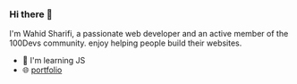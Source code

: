 ### Hi there 👋

I'm Wahid Sharifi, a passionate web developer and an active member of the 100Devs community. enjoy helping people build their websites.

- 🌱 I'm learning JS
- 🌐 <a href="wahidsharifi.vercel.app">portfolio</a>
